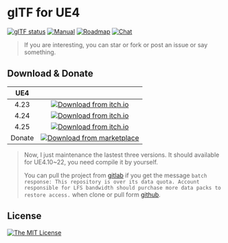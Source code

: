 # glTF for UE4

[![glTF status](https://img.shields.io/badge/glTF-2%2E0-green.svg?style=flat)](https://github.com/KhronosGroup/glTF)
[![Manual](https://img.shields.io/badge/read-manual-green.svg?style=flat)](https://gltf-for-ue4.readthedocs.io/)
[![Roadmap](https://img.shields.io/badge/visit-roadmap-green.svg?style=flat)](https://github.com/code4game/glTFForUE4/milestones)
[![Chat](https://img.shields.io/badge/join-chat-green.svg?style=flat)](https://discord.gg/UqzxsEx)

> If you are interesting, you can star or fork or post an issue or say something.

## Download & Donate

| UE4  | |
|:----:|:--------:|
| 4.23 | [![Download from itch.io](https://img.shields.io/badge/download-itch%2Eio-blue.svg?style=flat)](https://c4gio.itch.io/gltf-for-ue4) |
| 4.24 | [![Download from itch.io](https://img.shields.io/badge/download-itch%2Eio-blue.svg?style=flat)](https://c4gio.itch.io/gltf-for-ue4) |
| 4.25 | [![Download from itch.io](https://img.shields.io/badge/download-itch%2Eio-blue.svg?style=flat)](https://c4gio.itch.io/gltf-for-ue4) |
| Donate | [![Download from marketplace](https://img.shields.io/badge/buy-marketplace-orange.svg?style=flat)](https://www.unrealengine.com/marketplace/en-US/product/gltfforue4) |

> Now, I just maintenance the lastest three versions. It should available for UE4.10~22, you need compile it by yourself.
>
> You can pull the project from [gitlab](https://gitlab.com/c4g/gltf/glTFForUE4)
> if you get the message `batch response: This repository is over its data quota. Account responsible for LFS bandwidth should purchase more data packs to restore access.`
> when clone or pull form [github](https://github.com/code4game/glTFForUE4).

## License

[![The MIT License](https://img.shields.io/badge/license-MIT-blue.svg?style=flat)](https://github.com/code4game/glTFForUE4/blob/master/LICENSE.md)
